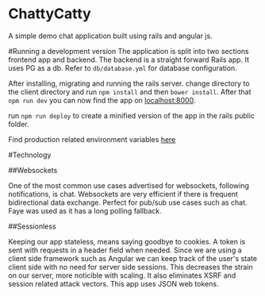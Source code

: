 ChattyCatty
===========
A simple demo chat application built using rails and angular js.

#Running a development version
The application is split into two sections frontend app and backend.
The backend is a straight forward Rails app. It uses PG as a db.
Refer to `db/database.yml` for database configuration.

After installing, migrating and running the rails server. change directory to the client directory and run `npm install` and then `bower install`.
After that `npm run dev` you can now find the app on [localhost:8000](http://localhost:8000).

run `npm run deploy` to create a minified version of the app in the rails public folder.

Find production related environment variables [here](https://github.com/ah450/chatty-catty/wiki/Environment-variables)

#Technology

##Websockets

One of the most common use cases advertised for websockets, following notifications,
is chat. Websockets are very efficient if there is frequent bidirectional data exchange.
Perfect for pub/sub use cases such as chat. Faye was used as it has a long polling fallback.


##Sessionless

Keeping our app stateless, means saying goodbye to cookies. A token is sent with requests in a header field when needed. Since we are using a client side framework
such as Angular we can keep track of the user's state client side with no need for server side sessions. This decreases the strain on our server, more noticible with scaling.
 It also eliminates XSRF and session related attack vectors. This app uses JSON
 web tokens.

